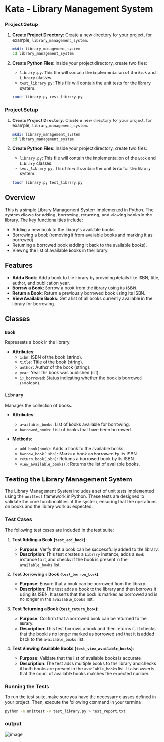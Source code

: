 # Kata - Library Management System

### Project Setup

1. **Create Project Directory**:
   Create a new directory for your project, for example, `library_management_system`.

   ```bash
   mkdir library_management_system
   cd library_management_system
   ```

2. **Create Python Files**:
   Inside your project directory, create two files:
   - `library.py`: This file will contain the implementation of the `Book` and `Library` classes.
   - `test_library.py`: This file will contain the unit tests for the library system.

   ```bash
   touch library.py test_library.py
   ```



### Project Setup

1. **Create Project Directory**:
   Create a new directory for your project, for example, `library_management_system`.

   ```bash
   mkdir library_management_system
   cd library_management_system
   ```

2. **Create Python Files**:
   Inside your project directory, create two files:
   - `library.py`: This file will contain the implementation of the `Book` and `Library` classes.
   - `test_library.py`: This file will contain the unit tests for the library system.

   ```bash
   touch library.py test_library.py
   ```

## Overview

This is a simple Library Management System implemented in Python. The system allows for adding, borrowing, returning, and viewing books in the library. The key functionalities include:

- Adding a new book to the library's available books.
- Borrowing a book (removing it from available books and marking it as borrowed).
- Returning a borrowed book (adding it back to the available books).
- Viewing the list of available books in the library.

## Features

- **Add a Book**: Add a book to the library by providing details like ISBN, title, author, and publication year.
- **Borrow a Book**: Borrow a book from the library using its ISBN.
- **Return a Book**: Return a previously borrowed book using its ISBN.
- **View Available Books**: Get a list of all books currently available in the library for borrowing.

## Classes

### `Book`
Represents a book in the library.
- **Attributes**:
  - `isbn`: ISBN of the book (string).
  - `title`: Title of the book (string).
  - `author`: Author of the book (string).
  - `year`: Year the book was published (int).
  - `is_borrowed`: Status indicating whether the book is borrowed (boolean).
  
### `Library`
Manages the collection of books.
- **Attributes**:
  - `available_books`: List of books available for borrowing.
  - `borrowed_books`: List of books that have been borrowed.
  
- **Methods**:
  - `add_book(book)`: Adds a book to the available books.
  - `borrow_book(isbn)`: Marks a book as borrowed by its ISBN.
  - `return_book(isbn)`: Returns a borrowed book by its ISBN.
  - `view_available_books()`: Returns the list of available books.

## Testing the Library Management System

The Library Management System includes a set of unit tests implemented using the `unittest` framework in Python. These tests are designed to validate the core functionalities of the system, ensuring that the operations on books and the library work as expected.

### Test Cases

The following test cases are included in the test suite:

1. **Test Adding a Book (`test_add_book`)**:
   - **Purpose**: Verify that a book can be successfully added to the library.
   - **Description**: This test creates a `Library` instance, adds a `Book` instance to it, and checks if the book is present in the `available_books` list.

2. **Test Borrowing a Book (`test_borrow_book`)**:
   - **Purpose**: Ensure that a book can be borrowed from the library.
   - **Description**: The test adds a book to the library and then borrows it using its ISBN. It asserts that the book is marked as borrowed and is no longer in the `available_books` list.

3. **Test Returning a Book (`test_return_book`)**:
   - **Purpose**: Confirm that a borrowed book can be returned to the library.
   - **Description**: This test borrows a book and then returns it. It checks that the book is no longer marked as borrowed and that it is added back to the `available_books` list.

4. **Test Viewing Available Books (`test_view_available_books`)**:
   - **Purpose**: Validate that the list of available books is accurate.
   - **Description**: The test adds multiple books to the library and checks if both books are present in the `available_books` list. It also asserts that the count of available books matches the expected number.

### Running the Tests

To run the test suite, make sure you have the necessary classes defined in your project. Then, execute the following command in your terminal:

```bash
python -m unittest -v test_library.py > test_report.txt
```
### output
![image](https://github.com/user-attachments/assets/1f863f55-afd6-444a-a7a5-79a26a58597d)

